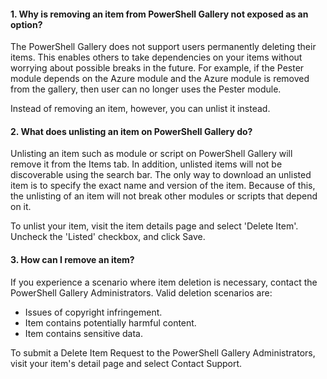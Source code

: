#### 1. Why is removing an item from PowerShell Gallery not exposed as an option?

The PowerShell Gallery does not support users permanently deleting their items. This enables others to take dependencies on your items without worrying about possible breaks in the future. For example, if the Pester module depends on the Azure module and the Azure module is removed from the gallery, then user can no longer uses the Pester module.

Instead of removing an item, however, you can unlist it instead.

#### 2. What does unlisting an item on PowerShell Gallery do?

Unlisting an item such as module or script on PowerShell Gallery will remove it from the Items tab. In addition, unlisted items will not be discoverable using the search bar. The only way to download an unlisted item is to specify the exact name and version of the item.
Because of this, the unlisting of an item will not break other modules or scripts that depend on it.

To unlist your item, visit the item details page and select 'Delete Item'. Uncheck the 'Listed' checkbox, and click Save.

#### 3. How can I remove an item?

If you experience a scenario where item deletion is necessary, contact the PowerShell Gallery Administrators.
Valid deletion scenarios are:
- Issues of copyright infringement.
- Item contains potentially harmful content.
- Item contains sensitive data.

To submit a Delete Item Request to the PowerShell Gallery Administrators, visit your item's detail page and select Contact Support.  


